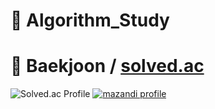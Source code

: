 # 📖 Algorithm_Study
# 🌱 Baekjoon / [solved.ac](https://solved.ac/profile/skg06123)
![Solved.ac Profile](http://mazassumnida.wtf/api/v2/generate_badge?boj=skg06123)
[![mazandi profile](http://mazandi.herokuapp.com/api?handle=skg06123&theme=warm)](https://solved.ac/profile/skg06123)
